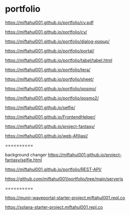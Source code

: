 # portfolio


https://miftahul001.github.io/portfolio/cv.pdf

https://miftahul001.github.io/portfolio/cv/

https://miftahul001.github.io/portfolio/dialog-popup/

https://miftahul001.github.io/portfolio/portal/

https://miftahul001.github.io/portfolio/tabel/tabel.html

https://miftahul001.github.io/portfolio/tera/

https://miftahul001.github.io/portfolio/sheet/

https://miftahul001.github.io/portfolio/qosmo/

https://miftahul001.github.io/portfolio/qosmo2/

https://miftahul001.github.io/selfie/

https://miftahul001.github.io/FrontendHelper/

https://miftahul001.github.io/project-fantasy/

https://miftahul001.github.io/web-Afiliasi/

==========


background changer
https://miftahul001.github.io/project-fantasy/selfie.html

https://miftahul001.github.io/portfolio/REST-API/

https://github.com/miftahul001/portfolio/tree/main/serverjs


==========


https://munir-waveportal-starter-project.miftahul001.repl.co

https://solana-starter-project.miftahul001.repl.co
